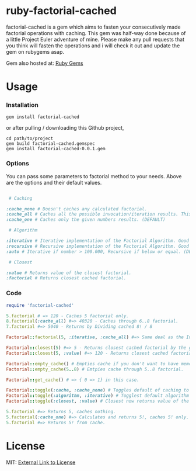 ruby-factorial-cached
=====================

factorial-cached is a gem which aims to fasten your consecutively made factorial operations with caching. This gem was half-way done because of a little Project Euler adventure of mine. Please make any pull requests that you think will fasten the operations and i will check it out and update the gem on rubygems asap.

Gem also hosted at: [Ruby Gems](https://rubygems.org/gems/factorial-cached)

Usage
=====

### Installation

```
gem install factorial-cached
```

or after pulling / downloading this Github project,

```
cd path/to/project
gem build factorial-cached.gemspec
gem install factorial-cached-0.0.1.gem
```

### Options

You can pass some parameters to factorial method to your needs. Above are the options and their default values.

```ruby

 # Caching

:cache_none # Doesn't caches any calculated factorial.
:cache_all # Caches all the possible invocation/iteration results. This option is not recommended if you will work with high numbers.
:cache_one # Caches only the given numbers results. (DEFAULT)

 # Algorithm

:iterative # Iterative implementation of the Factorial Algorithm. Good if you will calculate high numbers.
:recursive # Recursive implementation of the Factorial Algorithm. Good if you want speed on low numbers.
:auto # Iterative if number > 100.000, Recursive if below or equal. (DEFAULT)

 # Closest

:value # Returns value of the closest factorial.
:factorial # Returns closest cached factorial.

```

### Code

```ruby
require 'factorial-cached'

5.factorial # => 120 - Caches 5 factorial only.
8.factorial(:cache_all) #=> 40320 - Caches through 6..8 factorial.
7.factorial #=> 5040 - Returns by Dividing cached 8! / 8

Factorial::factorial(5, :iterative, :cache_all) #=> Same deal as the Integer#factorial

Factorial::closest(5) #=> 5 - Returns closest cached factorial by the given number.
Factorial::closest(5, :value) #=> 120 - Returns closest cached factorial's value by the given number.

Factorial::empty_cache() # Empties cache if you don't want to have memory issues.
Factorial::empty_cache(5..8) # Emtpies cache through 5..8 factorial.

Factorial::get_cache() # => { 0 => 1} in this case.

Factorial::toggle(:cache, :cache_none) # Toggles default of caching to none, further factorial calculations will not be cached by default.
Factorial::toggle(:algorithm, :iterative) # Togglest default algorithm to iterative algorithm.
Factorial::toggle(:closest, :value) # Closest now returns value of the factorial default.

5.factorial #=> Returns 5, caches nothing.
5.factorial(:cache_one) #=> Calculates and returns 5!, caches 5! only. (This is the default behaviour of this gem)
5.factorial #=> Returns 5! from cache.

```

License
=======

MIT: [External Link to License](http://opensource.org/licenses/MIT)

